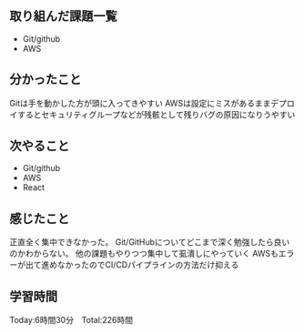 ## 取り組んだ課題一覧

- Git/github
- AWS

## 分かったこと
Gitは手を動かした方が頭に入ってきやすい
AWSは設定にミスがあるままデプロイするとセキュリティグループなどが残骸として残りバグの原因になりうやすい

## 次やること　

- Git/github
- AWS
- React

## 感じたこと

正直全く集中できなかった。
Git/GitHubについてどこまで深く勉強したら良いのかわからない。
他の課題もやりつつ集中して虱潰しにやっていく
AWSもエラーが出て進めなかったのでCI/CDパイプラインの方法だけ抑える

## 学習時間

Today:6時間30分　Total:226時間